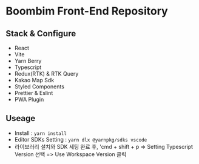 # Boombim Front-End Repository

## Stack & Configure

- React
- Vite
- Yarn Berry
- Typescript
- Redux(RTK) & RTK Query
- Kakao Map Sdk
- Styled Components
- Prettier & Eslint
- PWA Plugin

## Useage

- Install : ```yarn install```
- Editor SDKs Setting : ```yarn dlx @yarnpkg/sdks vscode```
- 라이브러리 설치와 SDK 세팅 완료 후, 'cmd + shift + p => Setting Typescript Version 선택 => Use Workspace Version 클릭
